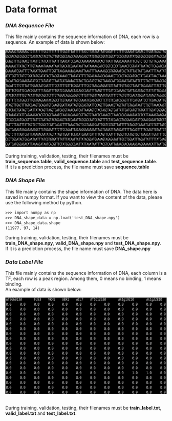 # Data format

### ***DNA Sequence File*** <a name="DNA_Sequence_File"/>
This file mainly contains the sequence information of DNA, each row is a sequence.
An example of data is shown below:  
<br />
<img src="https://github.com/wenkaiyan-kevin/PlantBind/blob/main/images/sequence-format.png" width = "600" height = "300" >  
<br />
During training, validation, testing, their filenames must be **train_sequence.table**, **valid_sequence.table** and **test_sequence.table**.  
If it is a prediction process, the file name must save **sequence.table**

### ***DNA Shape File*** <a name="DNA_Shape_File"/>
This file mainly contains the shape information of DNA. The data here is saved in numpy format. If you want to view the content of the data, please use the following method by python.
```
>>> import numpy as np
>>> DNA_shape_data = np.load('test_DNA_shape.npy')
>>> DNA_shape_data.shape
(11977, 97, 14)
```
During training, validation, testing, their filenames must be **train_DNA_shape.npy**, **valid_DNA_shape.npy** and **test_DNA_shape.npy**.  
If it is a prediction process, the file name must save **DNA_shape.npy**

### ***Data Label File*** <a name="Data_Label_File"/>
This file mainly contains the sequence information of DNA, each column is a TF, each row is a peak region. Among them, 0 means no binding, 1 means binding.  
An example of data is shown below:  
<br />
<img src="https://github.com/wenkaiyan-kevin/PlantBind/blob/main/images/data-label.png" width = "600" height = "300" >  
<br />

During training, validation, testing, their filenames must be **train_label.txt**, **valid_label.txt** and **test_label.txt**.

